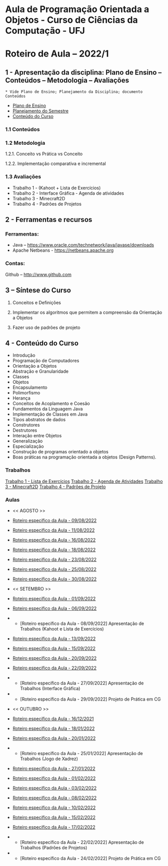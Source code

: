 # Aula de Programação Orientada a Objetos - Curso de Ciências da Computação - UFJ
# Roteiro de Aula – 2022/1

## 1 - Apresentação da disciplina: Plano de Ensino – Conteúdos – Metodologia – Avaliações
	* Vide Plano de Ensino; Planejamento da Disciplina; documento Conteúdos
	

- [Plano de Ensino](Plano_Ensino_POO_Remoto_2021.pdf)
- [Planejamento do Semestre](https://github.com/marcoswagner-commits/aulapoo/blob/3a731910eb8819c400b0e96c213063f1fe79e94f/documentos/Planejamento%20do%20Semestre_Remoto_2021_POO.pdf)
- [Conteúdo do Curso](Conteudo_POO.pdf)

### 1.1 Conteúdos



### 1.2 Metodologia

1.2.1. Conceito vs Prática vs Conceito

1.2.2. Implementação comparativa e incremental

### 1.3 Avaliações
- Trabalho 1 - (Kahoot + Lista de Exercícios)
- Trabalho 2 - Interface Gráfica - Agenda de atividades
- Trabalho 3 - Minecraft2D
- Trabalho 4 - Padrões de Projetos 

## 2  - Ferramentas e recursos

### Ferramentas:
- Java – https://www.oracle.com/technetwork/java/javase/downloads 
- Apache Netbeans - https://netbeans.apache.org

### Contas:
Github – http://www.github.com 


## 3 – Síntese do Curso

1. Conceitos e Definições 

2. Implementar os algoritmos que permitem a compreensão da Orientação a Objetos

3. Fazer uso de padrões de projeto


## 4 - Conteúdo do Curso
- Introdução
- Programação de Computadores
- Orientação a Objetos
- Abstração e Granularidade
- Classes
- Objetos
- Encapsulamento
- Polimorfismo
- Herança
- Conceitos de Acoplamento e Coesão
- Fundamentos da Linguagem Java
- Implementação de Classes em Java
- Tipos abstratos de dados
- Construtores
- Destrutores
- Interação entre Objetos
- Generalização
- Especialização
- Construção de programas orientado a objetos
- Boas práticas na programação orientada a objetos (Design Patterns).



### Trabalhos
[Trabalho 1 - Lista de Exercícios](https://github.com/marcoswagner-commits/aulapoo/files/9262089/Trabalho.1.-.POO.pdf)
[Trabalho 2 - Agenda de Atividades](https://github.com/marcoswagner-commits/aulapoo/files/9262088/Trabalho.2.-.POO.pdf)
[Trabalho 3 - Minecraft2D](https://github.com/marcoswagner-commits/aulapoo/files/9262256/Trabalho.3.-.POO.pdf)
[Trabalho 4 - Padrões de Projeto](https://github.com/marcoswagner-commits/aulapoo/files/9262254/Trabalho.4.-.POO.pdf)



### Aulas

- << AGOSTO >>
- [Roteiro específico da Aula - 09/08/2022](aula01.md)
- [Roteiro específico da Aula - 11/08/2022](aula02.md)
- [Roteiro específico da Aula - 16/08/2022](aula03.md)
- [Roteiro específico da Aula - 18/08/2022](aula04.md)
- [Roteiro específico da Aula - 23/08/2022](aula05.md)
- [Roteiro específico da Aula - 25/08/2022](aula06.md)
- [Roteiro específico da Aula - 30/08/2022](aula07.md)

- << SETEMBRO >>
- [Roteiro específico da Aula - 01/09/2022](aula08.md)
- [Roteiro específico da Aula - 06/09/2022](aula09.md)
- - [Roteiro específico da Aula - 08/09/2022] Apresentação de Trabalhos (Kahoot e Lista de Exercícios)
- [Roteiro específico da Aula - 13/09/2022](aula11.md)
- [Roteiro específico da Aula - 15/09/2022](aula12.md)
- [Roteiro específico da Aula - 20/09/2022](aula13.md)
- [Roteiro específico da Aula - 22/09/2022](aula14.md)
- - [Roteiro específico da Aula - 27/09/2022] Apresentação de Trabalhos (Interface Gráfica)
- - [Roteiro específico da Aula - 29/09/2022] Projeto de Prática em CG

- << OUTUBRO >>
- [Roteiro específico da Aula - 16/12/2021](aula17.md)
- [Roteiro específico da Aula - 18/01/2022](aula18.md)
- [Roteiro específico da Aula - 20/01/2022](aula19.md)
- - [Roteiro específico da Aula - 25/01/2022] Apresentação de Trabalhos (Jogo de Xadrez)
- [Roteiro específico da Aula - 27/01/2022](aula20.md)
- [Roteiro específico da Aula - 01/02/2022](aula20.md)
- [Roteiro específico da Aula - 03/02/2022](aula20.md)
- [Roteiro específico da Aula - 08/02/2022](aula20.md)
- [Roteiro específico da Aula - 10/02/2022](aula20.md)
- [Roteiro específico da Aula - 15/02/2022](aula21.md)
- [Roteiro específico da Aula - 17/02/2022](aula21.md)
- - [Roteiro específico da Aula - 22/02/2022] Apresentação de Trabalhos (Padrões de Projetos)
- - [Roteiro específico da Aula - 24/02/2022] Projeto de Prática em CG



